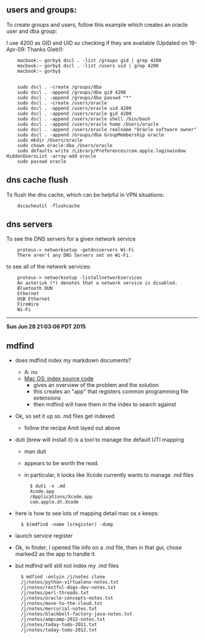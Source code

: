 ## users and groups:

To create groups and users, follow this example which creates an oracle user and dba group:

I use 4200 as GID and UID so checking if they are available (Updated on 19-Apr-09: Thanks Gleb!):

        macbook:~ gorby$ dscl . -list /groups gid | grep 4200
        macbook:~ gorby$ dscl . -list /users uid | grep 4200
        macbook:~ gorby$


        sudo dscl . -create /groups/dba
        sudo dscl . -append /groups/dba gid 4200
        sudo dscl . -append /groups/dba passwd "*"
        sudo dscl . -create /users/oracle
        sudo dscl . -append /users/oracle uid 4200
        sudo dscl . -append /users/oracle gid 4200
        sudo dscl . -append /users/oracle shell /bin/bash
        sudo dscl . -append /users/oracle home /Users/oracle
        sudo dscl . -append /users/oracle realname "Oracle software owner"
        sudo dscl . -append /Groups/dba GroupMembership oracle
        sudo mkdir /Users/oracle
        sudo chown oracle:dba /Users/oracle
        sudo defaults write /Library/Preferences/com.apple.loginwindow HiddenUsersList -array-add oracle
        sudo passwd oracle

## dns cache flush

To flush the dns cache, which can be helpful in VPN situations:

        dscacheutil -flushcache

## dns servers

To see the DNS servers for a given network service

        proteus-> networksetup -getdnsservers Wi-Fi
        There aren't any DNS Servers set on Wi-Fi.

to see all of the network services:

        proteus-> networksetup -listallnetworkservices
        An asterisk (*) denotes that a network service is disabled.
        Bluetooth DUN
        Ethernet
        USB Ethernet
        FireWire
        Wi-Fi

----

**Sun Jun 28 21:03:06 PDT 2015**

## mdfind

- does mdfind index my markdown documents?
    - A: no
    - [Mac OS: index source code](http://amitp.blogspot.com/2014/06/mac-os-index-source-code.html)
        - gives an overview of the problem and the solution
        - this creates an "app" that registers common programming file extensions
        - then mdfind will have them in the index to search against

- Ok, so set it up so .md files get indexed.
    - follow the recipe Amit layed out above

- duti (brew will install it) is a tool to manage the *d*efault UTI mapping
    - man duti
    - appears to be worth the read.
    - in particular, it looks like Xcode currently wants to manage .md files

            $ duti -x .md
            Xcode.app
            /Applications/Xcode.app
            com.apple.dt.Xcode

- here is how to see lots of mapping detail mac os x keeps:

        $ $(mdfind -name lsregister) -dump

- launch service register

- Ok, in finder, I opened file info on a .md file, then in that gui, chose marked2 as
  the app to handle it.

- but mdfind will still not index my .md files

        $ mdfind -onlyin /j/notes clone
        /j/notes/python-virtualenv-notes.txt
        /j/notes/restful-dogs-dev-notes.txt
        /j/notes/perl-threads.txt
        /j/notes/oracle-concepts-notes.txt
        /j/notes/move-to-the-cloud.txt
        /j/notes/mercurial-notes.txt
        /j/notes/blackbelt-factory-java-notes.txt
        /j/notes/ampcamp-2012-notes.txt
        /j/notes/today-todo-2011.txt
        /j/notes/today-todo-2012.txt
